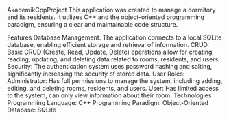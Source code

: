 AkademikCppProject
This application was created to manage a dormitory and its residents. It utilizes C++ and the object-oriented programming paradigm, ensuring a clear and maintainable code structure.

Features
Database Management: The application connects to a local SQLite database, enabling efficient storage and retrieval of information.
CRUD: Basic CRUD (Create, Read, Update, Delete) operations allow for creating, reading, updating, and deleting data related to rooms, residents, and users.
Security: The authentication system uses password hashing and salting, significantly increasing the security of stored data.
User Roles:
Administrator: Has full permissions to manage the system, including adding, editing, and deleting rooms, residents, and users.
User: Has limited access to the system, can only view information about their room.
Technologies
Programming Language: C++
Programming Paradigm: Object-Oriented
Database: SQLite
